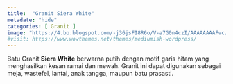 ```yaml
---
title:  "Granit Siera White"
metadate: "hide"
categories: [ Granit ]
image: "https://4.bp.blogspot.com/-j36jsFI8R6o/V-a7G0n4czI/AAAAAAAAFvc/qNRYhYS92swAMfvgLF-RXLaoSXB10PwfQCLcB/s1600/IMG-20160924-WA0042.jpg"
#visit: https://www.wowthemes.net/themes/mediumish-wordpress/
---
```


Batu Granit **Siera White** berwarna putih dengan motif garis hitam yang menghasilkan kesan ramai dan mewah. Granit ini dapat digunakan sebagai meja, wastefel, lantai, anak tangga, maupun batu prasasti.
